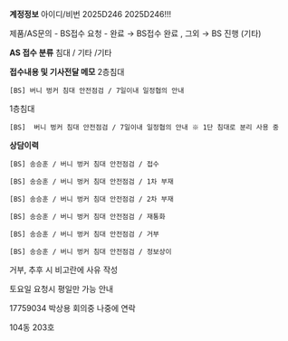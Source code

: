 **계정정보**
아이디/비번
2025D246
2025D246!!!

제품/AS문의 - BS접수 요청 - 완료 → BS접수 완료 , 그외 → BS 진행 (기타) 

**AS 접수 분류**
침대 / 기타 /기타 

**접수내용 및 기사전달 메모**
2층침대 
```
[BS] 버니 벙커 침대 안전점검 / 7일이내 일정협의 안내
```

1층침대
```
[BS]  버니 벙커 침대 안전점검 / 7일이내 일정협의 안내 ※ 1단 침대로 분리 사용 중
```

**상담이력**
```
[BS] 송승훈 / 버니 벙커 침대 안전점검 / 접수
```

```
[BS] 송승훈 / 버니 벙커 침대 안전점검 / 1차 부재
```

```
[BS] 송승훈 / 버니 벙커 침대 안전점검 / 2차 부재
```

```
[BS] 송승훈 / 버니 벙커 침대 안전점검 / 재통화 
```

```
[BS] 송승훈 / 버니 벙커 침대 안전점검 / 거부
```

```
[BS] 송승훈 / 버니 벙커 침대 안전점검 / 정보상이
```

거부, 추후 시 비고란에 사유 작성

토요일 요청시 평일만 가능 안내 

17759034 박상용 회의중 나중에 연락

104동 203호
